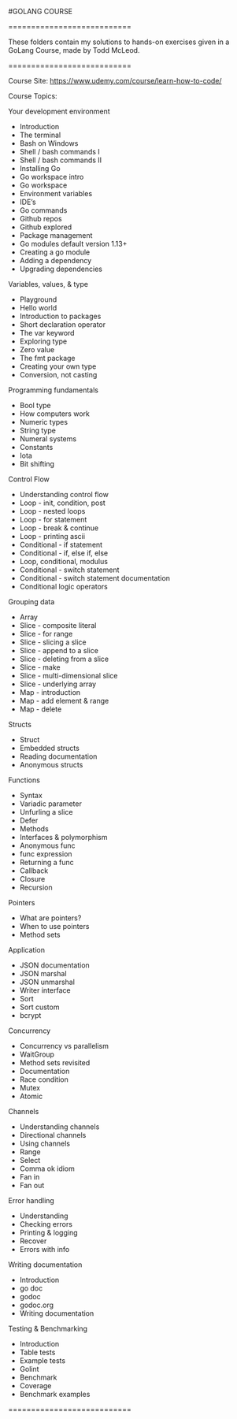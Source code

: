 #GOLANG COURSE

===========================

These folders contain my solutions to hands-on exercises given in a GoLang Course, made by Todd McLeod.

===========================

Course Site: https://www.udemy.com/course/learn-how-to-code/

Course Topics:

Your development environment
 - Introduction
 - The terminal
 - Bash on Windows
 - Shell / bash commands I
 - Shell / bash commands II
 - Installing Go
 - Go workspace intro
 - Go workspace
 - Environment variables
 - IDE’s
 - Go commands
 - Github repos
 - Github explored
 - Package management
 - Go modules default version 1.13+
 - Creating a go module
 - Adding a dependency
 - Upgrading dependencies

Variables, values, & type
 - Playground
 - Hello world
 - Introduction to packages
 - Short declaration operator
 - The var keyword
 - Exploring type
 - Zero value
 - The fmt package
 - Creating your own type
 - Conversion, not casting

Programming fundamentals
 - Bool type
 - How computers work
 - Numeric types
 - String type
 - Numeral systems
 - Constants
 - Iota
 - Bit shifting

Control Flow
 - Understanding control flow
 - Loop - init, condition, post
 - Loop - nested loops
 - Loop - for statement
 - Loop - break & continue
 - Loop - printing ascii
 - Conditional - if statement
 - Conditional - if, else if, else
 - Loop, conditional, modulus
 - Conditional - switch statement
 - Conditional - switch statement documentation
 - Conditional logic operators

Grouping data
 - Array
 - Slice - composite literal
 - Slice - for range
 - Slice - slicing a slice
 - Slice - append to a slice
 - Slice - deleting from a slice
 - Slice - make
 - Slice - multi-dimensional slice
 - Slice - underlying array
 - Map - introduction
 - Map - add element & range
 - Map - delete

Structs
 - Struct
 - Embedded structs
 - Reading documentation
 - Anonymous structs

Functions
 - Syntax
 - Variadic parameter
 - Unfurling a slice
 - Defer
 - Methods
 - Interfaces & polymorphism
 - Anonymous func
 - func expression
 - Returning a func
 - Callback
 - Closure
 - Recursion

Pointers
 - What are pointers?
 - When to use pointers
 - Method sets

Application
 - JSON documentation
 - JSON marshal
 - JSON unmarshal
 - Writer interface
 - Sort
 - Sort custom
 - bcrypt

Concurrency
 - Concurrency vs parallelism
 - WaitGroup
 - Method sets revisited
 - Documentation
 - Race condition
 - Mutex
 - Atomic

Channels
 - Understanding channels
 - Directional channels
 - Using channels
 - Range
 - Select
 - Comma ok idiom
 - Fan in
 - Fan out

Error handling
 - Understanding
 - Checking errors
 - Printing & logging
 - Recover
 - Errors with info

Writing documentation
 - Introduction
 - go doc
 - godoc
 - godoc.org
 - Writing documentation

Testing & Benchmarking
 - Introduction
 - Table tests
 - Example tests
 - Golint
 - Benchmark
 - Coverage
 - Benchmark examples

===========================



